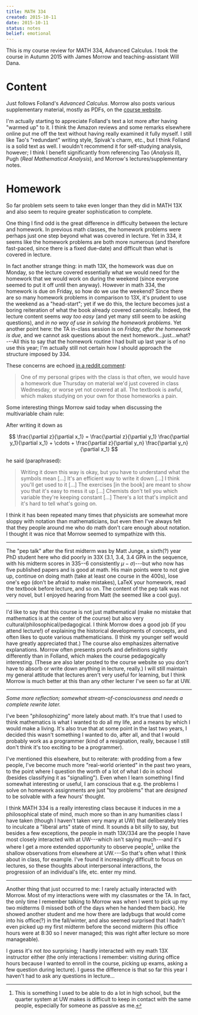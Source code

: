 ```yaml
---
title: MATH 334
created: 2015-10-11
date: 2015-10-11
status: notes
belief: emotional
---
```


This is my course review for MATH 334, Advanced Calculus.
I took the course in Autumn 2015 with James Morrow and teaching-assistant Will Dana.

# Content

Just follows Folland's *Advanced Calculus*.
Morrow also posts various supplementary material, mostly as PDFs, on the [course website](http://www.math.washington.edu/~morrow/334_15/334.html).

I'm actually starting to appreciate Folland's text a lot more after having "warmed up" to it.
I think the Amazon reviews and some remarks elsewhere online put me off the text without having really examined it fully myself.
I still like Tao's "redundant" writing style, Spivak's charm, etc., but I think Folland is a solid text as well.
I wouldn't recommend it for self-studying analysis, however; I think I benefit significantly from referencing Tao (*Analysis II*), Pugh (*Real Mathematical Analysis*), and Morrow's lectures/supplementary notes.

# Homework

So far problem sets seem to take even longer than they did in MATH 13X and also seem to require greater sophistication to complete.

One thing I find odd is the great difference in difficulty between the lecture and homework.
In previous math classes, the homework problems were perhaps just one step beyond what was covered in lecture.
Yet in 334, it seems like the homework problems are both more numerous (and therefore fast-paced, since there is a fixed due-date) and difficult than what is covered in lecture.

In fact another strange thing: in math 13X, the homework was due on Monday, so the lecture covered essentially what we would need for the homework that we would work on during the weekend (since everyone seemed to put it off until then anyway).
However in math 334, the homework is due on Friday, so how do we use the weekend?
Since there are so many homework problems in comparison to 13X, it's prudent to use the weekend as a "head-start"; yet if we do this, the lecture becomes just a boring reiteration of what the book already covered canonically.
Indeed, the lecture content seems *way too easy* (and yet many still seem to be asking questions), and *in no way of use in solving the homework problems*.
Yet another point here: the TA in-class session is on *Friday, after the homework is due*, and we cannot ask questions about the next homework...just...what?---All this to say that the homework routine I had built up last year is of no use this year; I'm actually still not certain how I should approach the structure imposed by 334. 

These concerns are echoed [in a reddit comment](https://www.reddit.com/r/udub/comments/3g2swr/math_134_anything_i_should_know/ctuualb):

> One of my personal gripes with the class is that often, we would have
> a homework due Thursday on material we'd just covered in class
> Wednesday, or worse yet not covered at all. The textbook is awful,
> which makes studying on your own for those homeworks a pain.

Some interesting things Morrow said today when discussing the multivariable chain rule:

After writing it down as 

$$
\frac{\partial z}{\partial x_1} = \frac{\partial z}{\partial y_1} \frac{\partial y_1}{\partial x_1} + \cdots + \frac{\partial z}{\partial y_n} \frac{\partial y_n}{\partial x_1}
$$

he said (paraphrased):

> Writing it down this way is okay, but you have to understand what the symbols mean [...] It's an efficient way to write it down [...] I think you'll get used to it [...] The exercises [in the book] are meant to show you that it's easy to mess it up [...] Chemists don't tell you which variable they're keeping constant [...] There's a lot that's implicit and it's hard to tell what's going on.

I think it has been repeated many times that physicists are somewhat more sloppy with notation than mathematicians, but even then I've always felt that they people around me who do math don't care enough about notation.
I thought it was nice that Morrow seemed to sympathize with this.

---

The "pep talk" after the first midterm was by Matt Junge, a sixth(?) year PhD student here who did poorly in 33X (3.1, 3.4, 3.4 GPA in the sequence, with his midterm scores in 335--6 consistently $\mu - \sigma$)---but who now has five published papers and is good at math.
His main points were to not give up, continue on doing math (take at least one course in the 400s), lose one's ego (don't be afraid to make mistakes), LaTeX your homework, read the textbook before lecture, and so on.
The content of the pep talk was not very novel, but I enjoyed hearing from Matt (he seemed like a cool guy).

---

I'd like to say that this course is not just mathematical (make no mistake that mathematics is at the center of the course) but also very cultural/philosophical/pedagogical.
I think Morrow does a good job (if you attend lecture!) of explaining the historical developments of concepts, and often likes to quote various mathematicians.
(I think my younger self would have greatly appreciated that.)
The course also emphasizes alternative explanations.
Morrow often presents proofs and definitions sightly differently than in Folland, which makes the course pedagogically interesting.
(These are also later posted to the course website so you don't have to absorb or write down anything in lecture, really.)
I will still maintain my general attitude that lectures aren't very useful for learning, but I think Morrow is much better at this than any other lecturer I've seen so far at UW.

---

*Some more reflection; somewhat stream-of-consciousness and needs a
complete rewrite later.*

I've been "philosophizing" more lately about math.  It's true that I
used to think mathematics is what I wanted to do all my life, and a
means by which I would make a living.  It's also true that at some point
in the last two years, I decided this wasn't something I wanted to do,
after all, and that I would probably work as a programmer (kind of a
resignation, really, because I still don't think it's too exciting to be
a programmer).

I've mentioned this elsewhere, but to reiterate: with prodding from a
few people, I've become much more "real-world oriented" in the past two
years, to the point where I question the worth of a lot of what I do in
school (besides classifying it as "signalling").  Even when I learn
something I find somewhat interesting or useful, I am conscious that
e.g. the problems I solve on homework assignments are just "toy
problems" that are *designed* to be solvable with a few hours' thought.

I think MATH 334 is a really interesting class because it induces in me
a philosophical state of mind, much more so than in any humanities class
I have taken (though I haven't taken very many at UW) that deliberately
tries to inculcate a "liberal arts" state of mind.  It sounds a bit
silly to say, but besides a few exceptions, the people in math 13X/334
are the people I have most closely interacted with at UW---which isn't
saying much---and it's where I get a more extended opportunity to
observe people[^hs], unlike the shallow observations from elsewhere at
UW.---So that's often what I think about in class, for example.  I've
found it increasingly difficult to focus on lectures, so these thoughts
about interpersonal interactions, the progression of an individual's
life, etc. enter my mind.

---

Another thing that just occurred to me: I rarely actually interacted with
Morrow. Most of my interactions were with my classmates or the TA. In fact, the
only time I remember talking to Morrow was when I went to pick up my two
midterms (I missed both of the days when he handed them back). He showed
another student and me how there are ladybugs that would come into his
office(?) in the fall/winter, and also seemed surprised that I hadn't even
picked up my first midterm before the second midterm (his office hours were at
8:30 so I never managed; this was right after lecture so more manageable).

I guess it's not *too* surprising; I hardly interacted with my math 13X
instructor either (the only interactions I remember: visiting during office
hours because I wanted to enroll in the course, picking up exams, asking a few
question during lecture). I guess the difference is that so far this year I
haven't had to ask any questions in lecture...

[^hs]: This is something I used to be able to do a lot in high school,
but the quarter system at UW makes is difficult to keep in contact
with the same people, especially for someone as passive as me.
